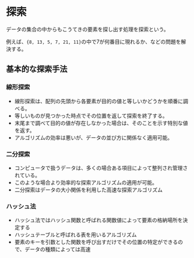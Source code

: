 # 探索

データの集合の中からもこうてきの要素を探し出す処理を探索という。

例えば、`{8, 13, 5, 7, 21, 11}`の中で7が何番目に現れるか、などの問題を解決する。

## 基本的な探索手法

### 線形探索

- 線形探索は、配列の先頭から各要素が目的の値と等しいかどうかを順番に調べる。
- 等しいものが見つかった時点でその位置を返して探索を終了する。
- 末尾まで調べて目的の値が存在しなかった場合は、そのことを示す特別な値を返す。
- アルゴリズムの効率は悪いが、データの並び方に関係なく適用可能。

### 二分探索

- コンピュータで扱うデータは、多くの場合ある項目によって整列され管理されている。
- このような場合より効率的な探索アルゴリズムの適用が可能。
- 二分探索はデータの大小関係を利用した高速な探索アルゴリズム

### ハッシュ法

- ハッシュ法ではハッシュ関数と呼ばれる関数値によって要素の格納場所を決定する
- ハッシュテーブルと呼ばれる表を用いるアルゴリズム
- 要素のキーを引数とした関数を呼び出すだけでその位置の特定ができるので、データの種類によっては高速